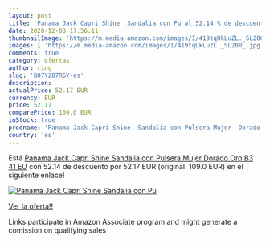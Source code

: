 ```yaml
---
layout: post
title: 'Panama Jack Capri Shine  Sandalia con Pu al 52.14 % de descuento'
date: 2020-12-03 17:56:11
thumbnailImage: 'https://m.media-amazon.com/images/I/419tqUkLuZL._SL200_.jpg'
images: [ 'https://m.media-amazon.com/images/I/419tqUkLuZL._SL200_.jpg' ]
comments: true
category: ofertas
author: ring
slug: 'B07Y287R6Y-es'
description:
actualPrice: 52.17 EUR
currency: EUR
price: 52.17
comparePrice: 109.0 EUR
inStock: true
prodname: 'Panama Jack Capri Shine  Sandalia con Pulsera Mujer  Dorado  Oro B3   41 EU'
country: 'es'
---
```


Está [Panama Jack Capri Shine  Sandalia con Pulsera Mujer  Dorado  Oro B3   41 EU](https://www.amazon.es/dp/B07Y287R6Y/?tag=tolees-21) con 52.14 de descuento por 52.17 EUR (original: 109.0 EUR) en el siguiente enlace!

[![Panama Jack Capri Shine  Sandalia con Pu](https://m.media-amazon.com/images/I/419tqUkLuZL._SL200_.jpg)](https://www.amazon.es/dp/B07Y287R6Y/?tag=tolees-21)

[Ver la oferta!!](https://www.amazon.es/dp/B07Y287R6Y/?tag=tolees-21)

Links participate in Amazon Associate program and might generate a comission on qualifying sales


